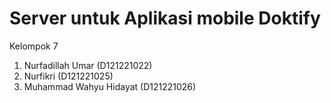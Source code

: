 # Server untuk Aplikasi mobile Doktify

Kelompok 7
1. Nurfadillah Umar (D121221022)
2. Nurfikri (D121221025)
3. Muhammad Wahyu Hidayat (D121221026)
